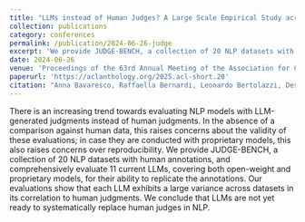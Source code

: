 ```yaml
---
title: "LLMs instead of Human Judges? A Large Scale Empirical Study across 20 NLP Evaluation Tasks"
collection: publications
category: conferences
permalink: /publication/2024-06-26-judge
excerpt: 'We provide JUDGE-BENCH, a collection of 20 NLP datasets with human annotations, and comprehensively evaluate 11 current LLMs, covering both open-weight and proprietary models, for their ability to replicate the annotations. Our evaluations show that each LLM exhibits a large variance across datasets in its correlation to human judgments. We conclude that LLMs are not yet ready to systematically replace human judges in NLP.'
date: 2024-06-26
venue: 'Proceedings of the 63rd Annual Meeting of the Association for Computational Linguistics (ACL 2025)'
paperurl: 'https://aclanthology.org/2025.acl-short.20'
citation: "Anna Bavaresco, Raffaella Bernardi, Leonardo Bertolazzi, Desmond Elliott, Raquel Fernández, Albert Gatt, Esam Ghaleb, Mario Giulianelli, Michael Hanna, Alexander Koller, Andre Martins, Philipp Mondorf, Vera Neplenbroek, Sandro Pezzelle, Barbara Plank, David Schlangen, Alessandro Suglia, Aditya K Surikuchi, Ece Takmaz, and Alberto Testoni. 2025. LLMs instead of Human Judges? A Large Scale Empirical Study across 20 NLP Evaluation Tasks. In Proceedings of the 63rd Annual Meeting of the Association for Computational Linguistics (Volume 2: Short Papers), pages 238–255, Vienna, Austria. Association for Computational Linguistics."
---
```

There is an increasing trend towards evaluating NLP models with LLM-generated judgments instead of human judgments. In the absence of a comparison against human data, this raises concerns about the validity of these evaluations; in case they are conducted with proprietary models, this also raises concerns over reproducibility. We provide JUDGE-BENCH, a collection of 20 NLP datasets with human annotations, and comprehensively evaluate 11 current LLMs, covering both open-weight and proprietary models, for their ability to replicate the annotations. Our evaluations show that each LLM exhibits a large variance across datasets in its correlation to human judgments. We conclude that LLMs are not yet ready to systematically replace human judges in NLP.
